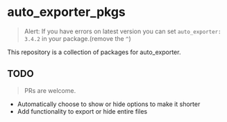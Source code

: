 # auto_exporter_pkgs

> Alert: If you have errors on latest version you can set `auto_exporter: 3.4.2` in your package.(remove the `^`)

This repository is a collection of packages for auto_exporter.

## TODO

> PRs are welcome.

- Automatically choose to show or hide options to make it shorter
- Add functionality to export or hide entire files

